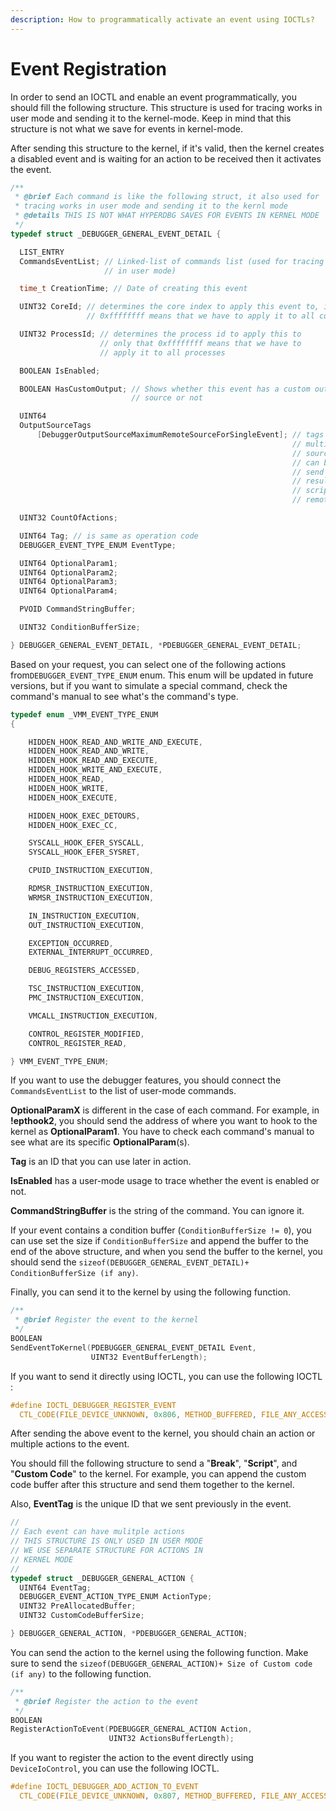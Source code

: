 ```yaml
---
description: How to programmatically activate an event using IOCTLs?
---
```


# Event Registration

In order to send an IOCTL and enable an event programmatically, you should fill the following structure. This structure is used for tracing works in user mode and sending it to the kernel-mode. Keep in mind that this structure is not what we save for events in kernel-mode.

After sending this structure to the kernel, if it's valid, then the kernel creates a disabled event and is waiting for an action to be received then it activates the event.

```c
/**
 * @brief Each command is like the following struct, it also used for
 * tracing works in user mode and sending it to the kernl mode
 * @details THIS IS NOT WHAT HYPERDBG SAVES FOR EVENTS IN KERNEL MODE
 */
typedef struct _DEBUGGER_GENERAL_EVENT_DETAIL {

  LIST_ENTRY
  CommandsEventList; // Linked-list of commands list (used for tracing purpose
                     // in user mode)

  time_t CreationTime; // Date of creating this event

  UINT32 CoreId; // determines the core index to apply this event to, if it's
                 // 0xffffffff means that we have to apply it to all cores

  UINT32 ProcessId; // determines the process id to apply this to
                    // only that 0xffffffff means that we have to
                    // apply it to all processes

  BOOLEAN IsEnabled;

  BOOLEAN HasCustomOutput; // Shows whether this event has a custom output
                           // source or not

  UINT64
  OutputSourceTags
      [DebuggerOutputSourceMaximumRemoteSourceForSingleEvent]; // tags of
                                                               // multiple
                                                               // sources which
                                                               // can be used to
                                                               // send the event
                                                               // results of
                                                               // scripts to
                                                               // remote sources

  UINT32 CountOfActions;

  UINT64 Tag; // is same as operation code
  DEBUGGER_EVENT_TYPE_ENUM EventType;

  UINT64 OptionalParam1;
  UINT64 OptionalParam2;
  UINT64 OptionalParam3;
  UINT64 OptionalParam4;

  PVOID CommandStringBuffer;

  UINT32 ConditionBufferSize;

} DEBUGGER_GENERAL_EVENT_DETAIL, *PDEBUGGER_GENERAL_EVENT_DETAIL;
```

Based on your request, you can select one of the following actions from`DEBUGGER_EVENT_TYPE_ENUM` enum. This enum will be updated in future versions, but if you want to simulate a special command, check the command's manual to see what's the command's type.

```c
typedef enum _VMM_EVENT_TYPE_ENUM
{

    HIDDEN_HOOK_READ_AND_WRITE_AND_EXECUTE,
    HIDDEN_HOOK_READ_AND_WRITE,
    HIDDEN_HOOK_READ_AND_EXECUTE,
    HIDDEN_HOOK_WRITE_AND_EXECUTE,
    HIDDEN_HOOK_READ,
    HIDDEN_HOOK_WRITE,
    HIDDEN_HOOK_EXECUTE,

    HIDDEN_HOOK_EXEC_DETOURS,
    HIDDEN_HOOK_EXEC_CC,

    SYSCALL_HOOK_EFER_SYSCALL,
    SYSCALL_HOOK_EFER_SYSRET,

    CPUID_INSTRUCTION_EXECUTION,

    RDMSR_INSTRUCTION_EXECUTION,
    WRMSR_INSTRUCTION_EXECUTION,

    IN_INSTRUCTION_EXECUTION,
    OUT_INSTRUCTION_EXECUTION,

    EXCEPTION_OCCURRED,
    EXTERNAL_INTERRUPT_OCCURRED,

    DEBUG_REGISTERS_ACCESSED,

    TSC_INSTRUCTION_EXECUTION,
    PMC_INSTRUCTION_EXECUTION,

    VMCALL_INSTRUCTION_EXECUTION,

    CONTROL_REGISTER_MODIFIED,
    CONTROL_REGISTER_READ,

} VMM_EVENT_TYPE_ENUM;
```

If you want to use the debugger features, you should connect the `CommandsEventList` to the list of user-mode commands.

**OptionalParamX** is different in the case of each command. For example, in **!epthook2**, you should send the address of where you want to hook to the kernel as **OptionalParam1**. You have to check each command's manual to see what are its specific **OptionalParam**(s).

**Tag** is an ID that you can use later in action.

**IsEnabled** has a user-mode usage to trace whether the event is enabled or not.

**CommandStringBuffer** is the string of the command. You can ignore it.

If your event contains a condition buffer (`ConditionBufferSize != 0`), you can use set the size if `ConditionBufferSize` and append the buffer to the end of the above structure, and when you send the buffer to the kernel, you should send the `sizeof(DEBUGGER_GENERAL_EVENT_DETAIL)+ ConditionBufferSize (if any)`.

Finally, you can send it to the kernel by using the following function.

```c
/**
 * @brief Register the event to the kernel
 */
BOOLEAN
SendEventToKernel(PDEBUGGER_GENERAL_EVENT_DETAIL Event,
                  UINT32 EventBufferLength);
```

If you want to send it directly using IOCTL, you can use the following IOCTL :

```c
#define IOCTL_DEBUGGER_REGISTER_EVENT                                          \
  CTL_CODE(FILE_DEVICE_UNKNOWN, 0x806, METHOD_BUFFERED, FILE_ANY_ACCESS)
```

After sending the above event to the kernel, you should chain an action or multiple actions to the event.

You should fill the following structure to send a "**Break**", "**Script**", and "**Custom Code**" to the kernel. For example, you can append the custom code buffer after this structure and send them together to the kernel.

Also, **EventTag** is the unique ID that we sent previously in the event.

```c
//
// Each event can have mulitple actions
// THIS STRUCTURE IS ONLY USED IN USER MODE
// WE USE SEPARATE STRUCTURE FOR ACTIONS IN
// KERNEL MODE
//
typedef struct _DEBUGGER_GENERAL_ACTION {
  UINT64 EventTag;
  DEBUGGER_EVENT_ACTION_TYPE_ENUM ActionType;
  UINT32 PreAllocatedBuffer;
  UINT32 CustomCodeBufferSize;

} DEBUGGER_GENERAL_ACTION, *PDEBUGGER_GENERAL_ACTION;
```

You can send the action to the kernel using the following function. Make sure to send the `sizeof(DEBUGGER_GENERAL_ACTION)+ Size of Custom code (if any)` to the following function.

```c
/**
 * @brief Register the action to the event
 */
BOOLEAN
RegisterActionToEvent(PDEBUGGER_GENERAL_ACTION Action,
                      UINT32 ActionsBufferLength);
```

If you want to register the action to the event directly using `DeviceIoControl`, you can use the following IOCTL.

```c
#define IOCTL_DEBUGGER_ADD_ACTION_TO_EVENT                                     \
  CTL_CODE(FILE_DEVICE_UNKNOWN, 0x807, METHOD_BUFFERED, FILE_ANY_ACCESS)
```
